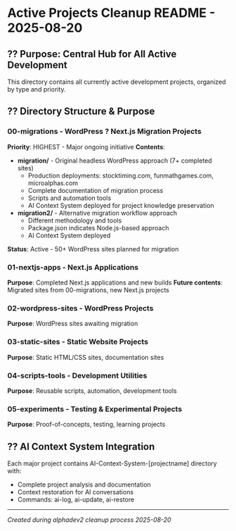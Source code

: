 # Active Projects Cleanup README - 2025-08-20

## ?? Purpose: Central Hub for All Active Development

This directory contains all currently active development projects, organized by type and priority.

## ?? Directory Structure & Purpose

### **00-migrations** - WordPress ? Next.js Migration Projects
**Priority**: HIGHEST - Major ongoing initiative
**Contents**:
- **migration/** - Original headless WordPress approach (7+ completed sites)
  - Production deployments: stocktiming.com, funmathgames.com, microalphas.com
  - Complete documentation of migration process
  - Scripts and automation tools
  - AI Context System deployed for project knowledge preservation
- **migration2/** - Alternative migration workflow approach
  - Different methodology and tools
  - Package.json indicates Node.js-based approach
  - AI Context System deployed

**Status**: Active - 50+ WordPress sites planned for migration

### **01-nextjs-apps** - Next.js Applications
**Purpose**: Completed Next.js applications and new builds
**Future contents**: Migrated sites from 00-migrations, new Next.js projects

### **02-wordpress-sites** - WordPress Projects
**Purpose**: WordPress sites awaiting migration

### **03-static-sites** - Static Website Projects
**Purpose**: Static HTML/CSS sites, documentation sites

### **04-scripts-tools** - Development Utilities
**Purpose**: Reusable scripts, automation, development tools

### **05-experiments** - Testing & Experimental Projects
**Purpose**: Proof-of-concepts, testing, learning projects

## ?? AI Context System Integration

Each major project contains AI-Context-System-[projectname] directory with:
- Complete project analysis and documentation
- Context restoration for AI conversations
- Commands: ai-log, ai-update, ai-restore

---
*Created during alphadev2 cleanup process 2025-08-20*
